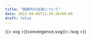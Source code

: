 ```yaml
---
title: "関数列の収束について"
date: 2022-04-06T11:29:26+09:00
draft: false
---
```


{{< svg >}}convergence.svg{{< /svg >}}